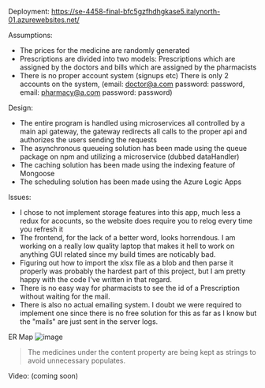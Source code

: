 Deployment: https://se-4458-final-bfc5gzfhdhgkase5.italynorth-01.azurewebsites.net/

Assumptions:
- The prices for the medicine are randomly generated
- Prescriptions are divided into two models: Prescriptions which are assigned by the doctors and bills which are assigned by the pharmacists
- There is no proper account system (signups etc) There is only 2 accounts on the system, (email: doctor@a.com password: password, email: pharmacy@a.com password: password)

Design:
- The entire program is handled using microservices all controlled by a main api gateway, the gateway redirects all calls to the proper api and authorizes the users sending the requests
- The asynchronous queueing solution has been made using the queue package on npm and utilizing a microservice (dubbed dataHandler)
- The caching solution has been made using the indexing feature of Mongoose
- The scheduling solution has been made using the Azure Logic Apps

Issues:
- I chose to not implement storage features into this app, much less a redux for acocunts, so the website does require you to relog every time you refresh it
- The frontend, for the lack of a better word, looks horrendous. I am working on a really low quality laptop that makes it hell to work on anything GUI related since my build times are noticably bad.
- Figuring out how to import the xlsx file as a blob and then parse it properly was probably the hardest part of this project, but I am pretty happy with the code I've written in that regard.
- There is no easy way for pharmacists to see the id of a Prescription without waiting for the mail.
- There is also no actual emailing system. I doubt we were required to implement one since there is no free solution for this as far as I know but the "mails" are just sent in the server logs.

ER Map
![image](https://github.com/user-attachments/assets/39b383d7-a374-4c8f-af79-b25826ae3a80)
> The medicines under the content property are being kept as strings to avoid unnecessary populates.

Video: (coming soon)
